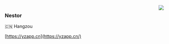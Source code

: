 <!---
nesror/nesror is a ✨ special ✨ repository because its `README.md` (this file) appears on your GitHub profile.
You can click the Preview link to take a look at your changes.
--->
<img align="right" src="https://github-readme-stats.vercel.app/api?username=nesror&bg_color=30,e96443,904e95&title_color=fff&text_color=fff&hide_title=true">

### Nestor

🇨🇳 Hangzou

[https://yzapp.cn](https://yzapp.cn/)


